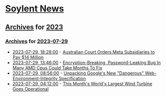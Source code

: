 # [Soylent News](../../../README.md)

## [Archives](../../index.md) for [2023](../index.md)

### [Archives](../../index.md) for [2023-07-29](index.md)

* [2023-07-29, 18:28:00](https://soylentnews.org/article.pl?sid=23/07/28/168235&from=rss) - [Australian Court Orders Meta Subsidiaries to Pay $14 Million](https://soylentnews.org/article.pl?sid=23/07/28/168235&from=rss)
* [2023-07-29, 13:46:00](https://soylentnews.org/article.pl?sid=23/07/28/1517210&from=rss) - [Encryption-Breaking, Password-Leaking Bug In Many AMD Cpus Could Take Months To Fix](https://soylentnews.org/article.pl?sid=23/07/28/1517210&from=rss)
* [2023-07-29, 08:56:00](https://soylentnews.org/article.pl?sid=23/07/28/0327258&from=rss) - [Unpacking Google's New \"Dangerous\" Web-Environment-Integrity Specification](https://soylentnews.org/article.pl?sid=23/07/28/0327258&from=rss)
* [2023-07-29, 04:12:00](https://soylentnews.org/article.pl?sid=23/07/28/0324205&from=rss) - [This Month's World's Largest Wind Turbine Goes Operational](https://soylentnews.org/article.pl?sid=23/07/28/0324205&from=rss)
